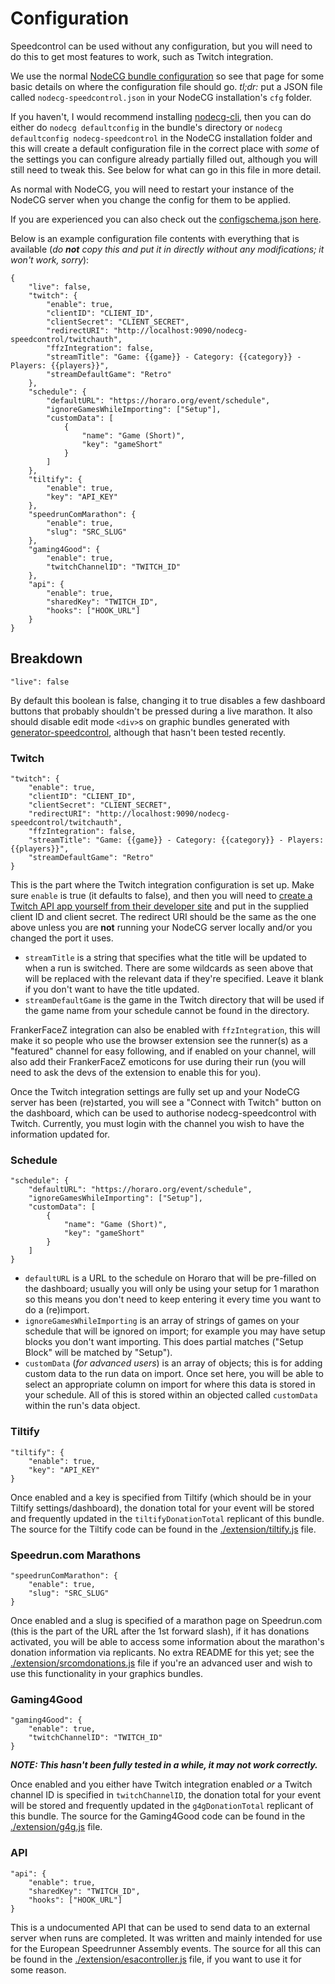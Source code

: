 # Configuration

Speedcontrol can be used without any configuration, but you will need to do this to get most features to work, such as Twitch integration.

We use the normal [NodeCG bundle configuration](https://nodecg.com/tutorial-bundle-configuration.html) so see that page for some basic details on where the configuration file should go. *tl;dr:* put a JSON file called `nodecg-speedcontrol.json` in your NodeCG installation's `cfg` folder.

If you haven't, I would recommend installing [nodecg-cli](https://github.com/nodecg/nodecg-cli), then you can do either do `nodecg defaultconfig` in the bundle's directory or `nodecg defaultconfig nodecg-speedcontrol` in the NodeCG installation folder and this will create a default configuration file in the correct place with *some* of the settings you can configure already partially filled out, although you will still need to tweak this. See below for what can go in this file in more detail.

As normal with NodeCG, you will need to restart your instance of the NodeCG server when you change the config for them to be applied.

If you are experienced you can also check out the [configschema.json here](configschema.json).

Below is an example configuration file contents with everything that is available (*do **not** copy this and put it in directly without any modifications; it won't work, sorry*):

```
{
	"live": false,
	"twitch": {
		"enable": true,
		"clientID": "CLIENT_ID",
		"clientSecret": "CLIENT_SECRET",
		"redirectURI": "http://localhost:9090/nodecg-speedcontrol/twitchauth",
		"ffzIntegration": false,
		"streamTitle": "Game: {{game}} - Category: {{category}} - Players: {{players}}",
		"streamDefaultGame": "Retro"
	},
	"schedule": {
		"defaultURL": "https://horaro.org/event/schedule",
		"ignoreGamesWhileImporting": ["Setup"],
		"customData": [
			{
				"name": "Game (Short)",
				"key": "gameShort"
			}
		]
	},
	"tiltify": {
		"enable": true,
		"key": "API_KEY"
	},
	"speedrunComMarathon": {
		"enable": true,
		"slug": "SRC_SLUG"
	},
	"gaming4Good": {
		"enable": true,
		"twitchChannelID": "TWITCH_ID"
	},
	"api": {
		"enable": true,
		"sharedKey": "TWITCH_ID",
		"hooks": ["HOOK_URL"]
	}
}
```

## Breakdown

```
"live": false
```

By default this boolean is false, changing it to true disables a few dashboard buttons that probably shouldn't be pressed during a live marathon. It also should disable edit mode `<div>`s on graphic bundles generated with [generator-speedcontrol](https://github.com/speedcontrol/generator-speedcontrol), although that hasn't been tested recently.

### Twitch

```
"twitch": {
	"enable": true,
	"clientID": "CLIENT_ID",
	"clientSecret": "CLIENT_SECRET",
	"redirectURI": "http://localhost:9090/nodecg-speedcontrol/twitchauth",
	"ffzIntegration": false,
	"streamTitle": "Game: {{game}} - Category: {{category}} - Players: {{players}}",
	"streamDefaultGame": "Retro"
}
```

This is the part where the Twitch integration configuration is set up. Make sure `enable` is true (it defaults to false), and then you will need to [create a Twitch API app yourself from their developer site](https://glass.twitch.tv/console/apps/create) and put in the supplied client ID and client secret. The redirect URI should be the same as the one above unless you are **not** running your NodeCG server locally and/or you changed the port it uses.

- `streamTitle` is a string that specifies what the title will be updated to when a run is switched. There are some wildcards as seen above that will be replaced with the relevant data if they're specified. Leave it blank if you don't want to have the title updated.
- `streamDefaultGame` is the game in the Twitch directory that will be used if the game name from your schedule cannot be found in the directory.

FrankerFaceZ integration can also be enabled with `ffzIntegration`, this will make it so people who use the browser extension see the runner(s) as a "featured" channel for easy following, and if enabled on your channel, will also add their FrankerFaceZ emoticons for use during their run (you will need to ask the devs of the extension to enable this for you).

Once the Twitch integration settings are fully set up and your NodeCG server has been (re)started, you will see a "Connect with Twitch" button on the dashboard, which can be used to authorise nodecg-speedcontrol with Twitch. Currently, you must login with the channel you wish to have the information updated for.

### Schedule

```
"schedule": {
	"defaultURL": "https://horaro.org/event/schedule",
	"ignoreGamesWhileImporting": ["Setup"],
	"customData": [
		{
			"name": "Game (Short)",
			"key": "gameShort"
		}
	]
}
```

- `defaultURL` is a URL to the schedule on Horaro that will be pre-filled on the dashboard; usually you will only be using your setup for 1 marathon so this means you don't need to keep entering it every time you want to do a (re)import.
- `ignoreGamesWhileImporting` is an array of strings of games on your schedule that will be ignored on import; for example you may have setup blocks you don't want importing. This does partial matches ("Setup Block" will be matched by "Setup").
- `customData` (*for advanced users*) is an array of objects; this is for adding custom data to the run data on import. Once set here, you will be able to select an appropriate column on import for where this data is stored in your schedule. All of this is stored within an objected called `customData` within the run's data object.

### Tiltify

```
"tiltify": {
	"enable": true,
	"key": "API_KEY"
}
```

Once enabled and a key is specified from Tiltify (which should be in your Tiltify settings/dashboard), the donation total for your event will be stored and frequently updated in the `tiltifyDonationTotal` replicant of this bundle. The source for the Tiltify code can be found in the [./extension/tiltify.js](../extension/tiltify.js) file.

### Speedrun.com Marathons

```
"speedrunComMarathon": {
	"enable": true,
	"slug": "SRC_SLUG"
}
```

Once enabled and a slug is specified of a marathon page on Speedrun.com (this is the part of the URL after the 1st forward slash), if it has donations activated, you will be able to access some information about the marathon's donation information via replicants. No extra README for this yet; see the  [./extension/srcomdonations.js](../extension/srcomdonations.js) file if you're an advanced user and wish to use this functionality in your graphics bundles.

### Gaming4Good

```
"gaming4Good": {
	"enable": true,
	"twitchChannelID": "TWITCH_ID"
}
```

***NOTE: This hasn't been fully tested in a while, it may not work correctly.***

Once enabled and you either have Twitch integration enabled *or* a Twitch channel ID is specified in `twitchChannelID`, the donation total for your event will be stored and frequently updated in the `g4gDonationTotal` replicant of this bundle. The source for the Gaming4Good code can be found in the [./extension/g4g.js](../extension/g4g.js) file.

### API

```
"api": {
	"enable": true,
	"sharedKey": "TWITCH_ID",
	"hooks": ["HOOK_URL"]
}
```

This is a undocumented API that can be used to send data to an external server when runs are completed. It was written and mainly intended for use for the European Speedrunner Assembly events. The source for all this can be found in the [./extension/esacontroller.js](../extension/esacontroller.js) file, if you want to use it for some reason.
